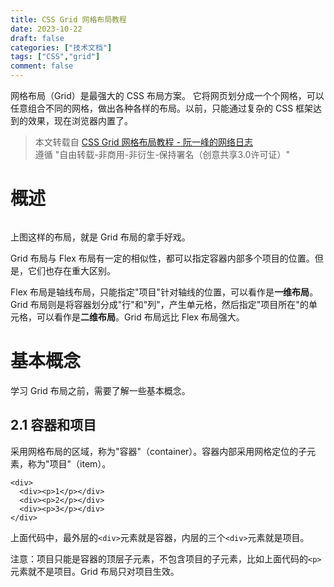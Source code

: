 ```yaml
---
title: CSS Grid 网格布局教程
date: 2023-10-22
draft: false
categories: ["技术文档"]
tags: ["CSS","grid"]
comment: false
---
```


网格布局（Grid）是最强大的 CSS 布局方案。
它将网页划分成一个个网格，可以任意组合不同的网格，做出各种各样的布局。以前，只能通过复杂的 CSS 框架达到的效果，现在浏览器内置了。
<!--more-->

> 本文转载自 [CSS Grid 网格布局教程 - 阮一峰的网络日志](https://www.ruanyifeng.com/blog/2019/03/grid-layout-tutorial.html)\
> 遵循 "自由转载-非商用-非衍生-保持署名（创意共享3.0许可证）"

# 概述

<p><img src="https://www.wangbase.com/blogimg/asset/201903/1_bg2019032501.png" alt="" title=""></p>

上图这样的布局，就是 Grid 布局的拿手好戏。

Grid 布局与 Flex 布局有一定的相似性，都可以指定容器内部多个项目的位置。但是，它们也存在重大区别。

Flex 布局是轴线布局，只能指定"项目"针对轴线的位置，可以看作是**一维布局**。Grid 布局则是将容器划分成"行"和"列"，产生单元格，然后指定"项目所在"的单元格，可以看作是**二维布局**。Grid 布局远比 Flex 布局强大。

# 基本概念
学习 Grid 布局之前，需要了解一些基本概念。

## 2.1 容器和项目
采用网格布局的区域，称为"容器"（container）。容器内部采用网格定位的子元素，称为"项目"（item）。

    <div>
      <div><p>1</p></div>
      <div><p>2</p></div>
      <div><p>3</p></div>
    </div>

上面代码中，最外层的`<div>`元素就是容器，内层的三个`<div>`元素就是项目。

注意：项目只能是容器的顶层子元素，不包含项目的子元素，比如上面代码的`<p>`元素就不是项目。Grid 布局只对项目生效。
